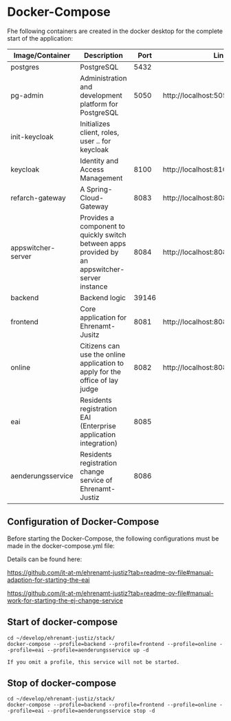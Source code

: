# Docker-Compose

Fhe following containers are created in the docker desktop for the complete start of the application:

| Image/Container | Description | Port | Link |
| ------------- | ------------- | ------------- |  ------------- |
| postgres | PostgreSQL | 5432 | 
| pg-admin | Administration and development platform for PostgreSQL | 5050 | http://localhost:5050 |
| init-keycloak | Initializes client, roles, user .. for keycloak  |  | |
| keycloak |  Identity and Access Management | 8100 |  http://localhost:8100 |
| refarch-gateway | A Spring-Cloud-Gateway | 8083 |  http://localhost:8083 |
| appswitcher-server | Provides a component to quickly switch between apps provided by an appswitcher-server instance | 8084 |  http://localhost:8084 |
| backend | Backend logic | 39146 |
| frontend | Core application for Ehrenamt-Jusitz | 8081 | http://localhost:8083 |
| online | Citizens can use the online application to apply for the office of lay judge | 8082 | http://localhost:8083/public/online/ |
| eai | Residents registration EAI (Enterprise application integration) | 8085 | |
| aenderungsservice | Residents registration change service of Ehrenamt-Justiz | 8086 | |

## Configuration of Docker-Compose
Before starting the Docker-Compose, the following configurations must be made in the docker-compose.yml file:

Details can be found here:

https://github.com/it-at-m/ehrenamt-justiz?tab=readme-ov-file#manual-adaption-for-starting-the-eai

https://github.com/it-at-m/ehrenamt-justiz?tab=readme-ov-file#manual-work-for-starting-the-ej-change-service


## Start of docker-compose
````
cd ~/develop/ehrenamt-justiz/stack/
docker-compose --profile=backend --profile=frontend --profile=online --profile=eai --profile=aenderungsservice up -d

If you omit a profile, this service will not be started.
````

## Stop of docker-compose
````
cd ~/develop/ehrenamt-justiz/stack/
docker-compose --profile=backend --profile=frontend --profile=online --profile=eai --profile=aenderungsservice stop -d
````

